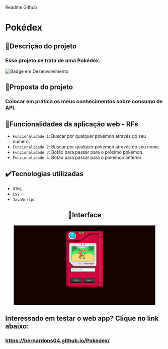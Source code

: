 Readme.Github

# Pokédex

## 📱Descrição do projeto

### Esse projeto se trata de uma Pokédex.
![Badge em Desenvolvimento](http://img.shields.io/static/v1?label=STATUS&message=EM%20DESENVOLVIMENTO&color=GREEN&style=for-the-badge)

## 🎯Proposta do projeto

### Colocar em prática os meus conhecimentos sobre consumo de API.

## 🔨Funcionalidades da aplicação web - RFs

- `Funcionalidade 1`: Buscar por qualquer pokémon através do seu número.
- `Funcionalidade 2`: Buscar por qualquer pokémon através do seu nome.
- `Funcionalidade 3`: Botão para passar para o próximo pokémon.
- `Funcionalidade 4`: Botão para passar para o pokémon anterior.

## ✔️Tecnologias utilizadas

- `HTML`
- `CSS`
- `JavaScript`

## <p align="center">📱Interface</p>

<p align="center">
<img src="images/pokedex2.png" width="450px" align="center">
</p>

## Interessado em testar o web app? Clique no link abaixo:
### https://bernardons04.github.io/Pokedex/
